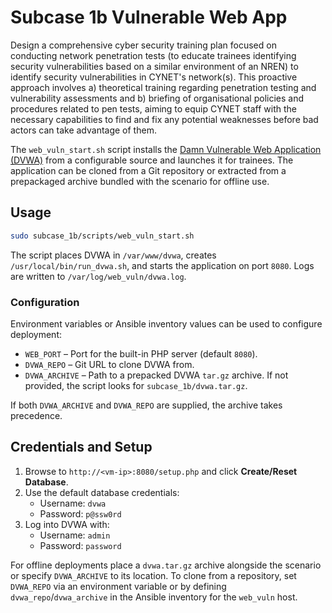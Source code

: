 # Subcase 1b Vulnerable Web App

Design a comprehensive cyber security training plan focused on conducting network penetration tests (to educate trainees identifying security vulnerabilities based on a similar environment of an NREN) to identify security vulnerabilities in CYNET's network(s). This proactive approach involves a) theoretical training regarding penetration testing and vulnerability assessments and b) briefing of organisational policies and procedures related to pen tests, aiming to equip CYNET staff with the necessary capabilities to find and fix any potential weaknesses before bad actors can take advantage of them.

The `web_vuln_start.sh` script installs the [Damn Vulnerable Web Application (DVWA)](https://github.com/digininja/DVWA) from a configurable source and launches it for trainees. The application can be cloned from a Git repository or extracted from a prepackaged archive bundled with the scenario for offline use.

## Usage

```bash
sudo subcase_1b/scripts/web_vuln_start.sh
```

The script places DVWA in `/var/www/dvwa`, creates `/usr/local/bin/run_dvwa.sh`, and starts the application on port `8080`. Logs are written to `/var/log/web_vuln/dvwa.log`.

### Configuration

Environment variables or Ansible inventory values can be used to configure deployment:

- `WEB_PORT` – Port for the built-in PHP server (default `8080`).
- `DVWA_REPO` – Git URL to clone DVWA from.
- `DVWA_ARCHIVE` – Path to a prepacked DVWA `tar.gz` archive. If not provided, the script looks for `subcase_1b/dvwa.tar.gz`.

If both `DVWA_ARCHIVE` and `DVWA_REPO` are supplied, the archive takes precedence.

## Credentials and Setup

1. Browse to `http://<vm-ip>:8080/setup.php` and click **Create/Reset Database**.
2. Use the default database credentials:
   - Username: `dvwa`
   - Password: `p@ssw0rd`
3. Log into DVWA with:
   - Username: `admin`
   - Password: `password`

For offline deployments place a `dvwa.tar.gz` archive alongside the scenario or specify `DVWA_ARCHIVE` to its location. To clone from a repository, set `DVWA_REPO` via an environment variable or by defining `dvwa_repo`/`dvwa_archive` in the Ansible inventory for the `web_vuln` host.

